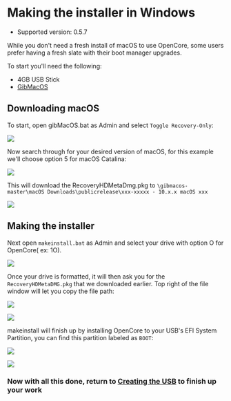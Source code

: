 # Making the installer in Windows

* Supported version: 0.5.7

While you don't need a fresh install of macOS to use OpenCore, some users prefer having a fresh slate with their boot manager upgrades.

To start you'll need the following:
* 4GB USB Stick
* [GibMacOS](https://github.com/corpnewt/gibMacOS)

## Downloading macOS

To start, open gibMacOS.bat as Admin and select `Toggle Recovery-Only`:

![](/images/post-install/winblows-install-md/gib-default.png)

Now search through for your desired version of macOS, for this example we'll choose option 5 for macOS Catalina:

![](/images/post-install/winblows-install-md/gib-recovery.png)

This will download the RecoveryHDMetaDmg.pkg to `\gibmacos-master\macOS Downloads\publicrelease\xxx-xxxxx - 10.x.x macOS xxx`

![](/images/post-install/winblows-install-md/gib-done.png)

## Making the installer

Next open `makeinstall.bat` as Admin and select your drive with option O for OpenCore( ex: 1O).

![](/images/post-install/winblows-install-md/make-install.png)

Once your drive is formatted, it will then ask you for the `RecoveryHDMetaDMG.pkg` that we downloaded earlier. Top right of the file window will let you copy the file path:

![](/images/post-install/winblows-install-md/make-install-location.png)

![](/images/post-install/winblows-install-md/recovery-location.png)

makeinstall will finish up by installing OpenCore to your USB's EFI System Partition, you can find this partition labeled as `BOOT`:

![](/images/post-install/winblows-install-md/make-install-done.png)

![](/images/post-install/winblows-install-md/EFI-base.png)




### Now with all this done, return to [Creating the USB](/installer-guide/opencore-efi.md) to finish up your work
